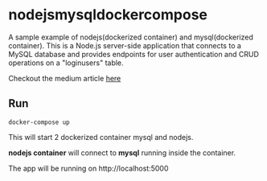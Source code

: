 # nodejsmysqldockercompose
A sample example of nodejs(dockerized container) and mysql(dockerized container).
This is a Node.js server-side application that connects to a MySQL database and provides endpoints for user authentication and CRUD operations on a "loginusers" table.

Checkout the medium article [here](https://varsubham.medium.com/nodejs-mysql-docker-compose-ad156cd0c885)

## Run
```
docker-compose up
```
This will start 2 dockerized container mysql and nodejs. 

**nodejs container** will connect to **mysql** running inside the container.

The app will be running on http://localhost:5000 
